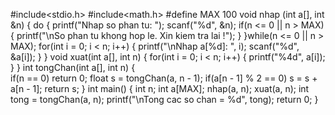 #include<stdio.h>
#include<math.h>
#define MAX 100
void nhap (int a[], int &n)
{
    do
    {
        printf("Nhap so phan tu: ");
        scanf("%d", &n);
        if(n <= 0 || n > MAX)
        {
            printf("\nSo phan tu khong hop le. Xin kiem tra lai !");
        }
    }while(n <= 0 || n > MAX);
    for(int i = 0; i < n; i++)
    {
        printf("\nNhap a[%d]: ", i);
        scanf("%d", &a[i]);
    }
}
void xuat(int a[], int n)
{
    for(int i = 0; i < n; i++)
    {
        printf("%4d", a[i]);
    }
}
int tongChan(int a[], int n)
{  
    if(n == 0)
        return 0;
    float s = tongChan(a, n - 1);
    if(a[n - 1] % 2 == 0)
        s = s + a[n - 1];
    return s;
}
int main()
{
    int n;
    int a[MAX];
    nhap(a, n);
    xuat(a, n);
    int tong = tongChan(a, n);
    printf("\nTong cac so chan = %d", tong);
    return 0;
}
